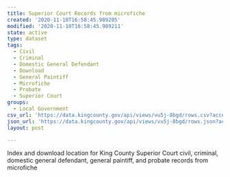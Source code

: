 ```yaml
---
title: Superior Court Records from microfiche
created: '2020-11-10T16:58:45.989205'
modified: '2020-11-10T16:58:45.989211'
state: active
type: dataset
tags:
  - Civil
  - Criminal
  - Domestic General Defendant
  - Download
  - General Paintiff
  - Microfiche
  - Probate
  - Superior Court
groups:
  - Local Government
csv_url: 'https://data.kingcounty.gov/api/views/vu5j-8bgd/rows.csv?accessType=DOWNLOAD'
json_url: 'https://data.kingcounty.gov/api/views/vu5j-8bgd/rows.json?accessType=DOWNLOAD'
layout: post

---
```

Index and download location for King County Superior Court civil, criminal, domestic general defendant, general paintiff, and probate records from microfiche
